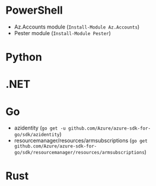 # PowerShell
- Az.Accounts module (`Install-Module Az.Accounts`)
- Pester module (`Install-Module Pester`)

# Python

# .NET

# Go
- azidentity (`go get -u github.com/Azure/azure-sdk-for-go/sdk/azidentity`)
- resourcemanager/resources/armsubscriptions (`go get github.com/Azure/azure-sdk-for-go/sdk/resourcemanager/resources/armsubscriptions`)

# Rust